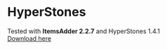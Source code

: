 # HyperStones

Tested with **ItemsAdder 2.2.7** and HyperStones 1.4.1  
[Download here](https://www.spigotmc.org/resources/%E2%9A%9C%EF%B8%8F-hyperstones-1-8-1-16-x-%E2%9A%9C%EF%B8%8F-item-upgrade-plugin-extremely-configurable.77645/)

